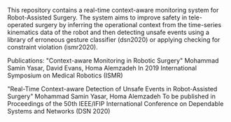 This repository contains a real-time context-aware monitoring system for Robot-Assisted Surgery. The system aims to improve safety in tele-operated surgery by inferring the operational context from the time-series kinematics data of the robot and then detecting unsafe events using a library of erroneous gesture classifier (dsn2020) or applying checking for constraint violation (ismr2020).

Publications:
"Context-aware Monitoring in Robotic Surgery"
Mohammad Samin Yasar, David Evans, Homa Alemzadeh
In 2019 International Symposium on Medical Robotics (ISMR)

"Real-Time Context-aware Detection of Unsafe Events in Robot-Assisted Surgery"
Mohammad Samin Yasar, Homa Alemzadeh
To be published in Proceedings of the 50th IEEE/IFIP International Conference on Dependable Systems and Networks (DSN 2020)
